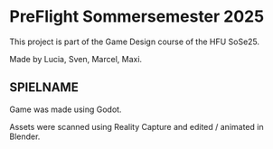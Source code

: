 # PreFlight Sommersemester 2025
This project is part of the Game Design course of the HFU SoSe25.

Made by Lucia, Sven, Marcel, Maxi.

## SPIELNAME
Game was made using Godot.

Assets were scanned using Reality Capture and edited / animated in Blender.
